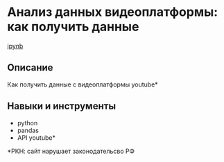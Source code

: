 # Анализ данных видеоплатформы: как получить данные 
[ipynb]( "ipynb") 

## Описание	
Как получить данные с видеоплатформы youtube*
## Навыки и инструменты
- python 
- pandas 
- API youtube*

*РКН: сайт нарушает законодательсво РФ
